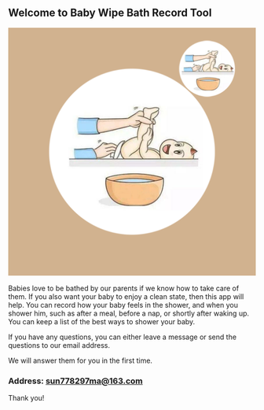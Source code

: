 ## Welcome to Baby Wipe Bath Record Tool

![Image](icon-1024.png)

Babies love to be bathed by our parents if we know how to take care of them. If you also want your baby to enjoy a clean state, then this app will help. You can record how your baby feels in the shower, and when you shower him, such as after a meal, before a nap, or shortly after waking up. You can keep a list of the best ways to shower your baby.


If you have any questions, you can either leave a message or send the questions to our email address.

We will answer them for you in the first time.

### Address: sun778297ma@163.com

Thank you!
